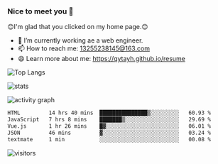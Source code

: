 ### Nice to meet you 👋

😊I'm glad that you clicked on my home page.😊

- 🔭 I’m currently working ae a web engineer.
- 📫 How to reach me: 13255238145@163.com
- 😄 Learn more about me: https://qytayh.github.io/resume

![Top Langs](https://github-readme-stats.vercel.app/api/top-langs?username=qytayh) 

![stats](https://github-readme-stats.vercel.app/api?username=qytayh&show_icons=true&theme=radical&layout=compact)
	
![activity graph](https://activity-graph.herokuapp.com/graph?username=qytayh&theme=dracula)

<!--START_SECTION:waka-->

```txt
HTML         14 hrs 40 mins  ███████████████▒░░░░░░░░░   60.93 %
JavaScript   7 hrs 8 mins    ███████▒░░░░░░░░░░░░░░░░░   29.69 %
Vue.js       1 hr 26 mins    █▓░░░░░░░░░░░░░░░░░░░░░░░   06.01 %
JSON         46 mins         ▓░░░░░░░░░░░░░░░░░░░░░░░░   03.24 %
textmate     1 min           ░░░░░░░░░░░░░░░░░░░░░░░░░   00.08 %
```

<!--END_SECTION:waka-->

![visitors](https://visitor-badge.glitch.me/badge?page_id=qytayh)


<!--
**qytayh/qytayh** is a ✨ _special_ ✨ repository because its `README.md` (this file) appears on your GitHub profile.

Here are some ideas to get you started:

- 🔭 I’m currently working on ...
- 🌱 I’m currently learning ...
- 👯 I’m looking to collaborate on ...
- 🤔 I’m looking for help with ...
- 💬 Ask me about ...
- 📫 How to reach me: ...
- 😄 Pronouns: ...
- ⚡ Fun fact: ...
-->
